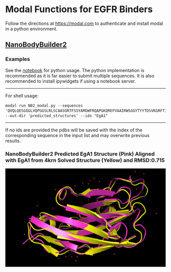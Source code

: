 # Modal Functions for EGFR Binders
Follow the directions at https://modal.com to authenticate and install modal in a python environment.

## [NanoBodyBuilder2](https://github.com/oxpig/ImmuneBuilder?tab=readme-ov-file#nanobody-structure-prediction)

### Examples

See the [notebook](NB2_modal.ipynb) for python usage. The python implementation is recommended as it is far easier to submit multiple sequences. It is also recommended to install ipywidgets if using a notebook server.
___
For shell usage:
```shell
modal run NB2_modal.py --sequences 'QVQLQESGGGLVQPGGSLRLSCAASGRTFSSYAMGWFRQAPGKQREFVAAIRWSGGYTYYTDSVKGRFTISRDNAKTTVYLQMNSLKPEDTAVYYCAATYLSSDYSRYALPQRPLDYDYWGQGTQVTVSSLEHHHHHH' --out-dir 'predicted_structures' --ids "EgA1"
```
___
If no ids are provided the pdbs will be saved with the index of the corresponding sequence in the input list and may overwrite previous results.
### NanoBodyBuilder2 Predicted EgA1 Structure (Pink) Aligned with EgA1 from 4krn Solved Structure (Yellow) and RMSD:0.715
![](EgA1_4krn_predicted.png)

